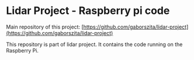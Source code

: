 # Lidar Project - Raspberry pi code

Main repository of this project: [https://github.com/gaborszita/lidar-project](https://github.com/gaborszita/lidar-project)

This repository is part of lidar project. It contains the code running on the 
Raspberry Pi.
